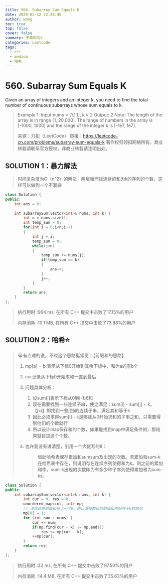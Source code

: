 ```yaml
---
title: 560. Subarray Sum Equals K
date: 2020-02-12 22:48:45
author: wang
toc: true
top: false
cover: false
summary: 子串和为k
categories: Leetcode
tags:
  - c++
  - medium
  - 哈希
---
```


# 560. Subarray Sum Equals K

Given an array of integers and an integer k, you need to find the total number of continuous subarrays whose sum equals to k.

> Example 1:
>Input:nums = [1,1,1], k = 2
> Output: 2
>Note:
>    The length of the array is in range [1, 20,000].
>    The range of numbers in the array is [-1000, 1000] and the range of the integer k is [-1e7, 1e7].
>    
>    来源：力扣（LeetCode）
>    链接：https://leetcode-cn.com/problems/subarray-sum-equals-k
>    著作权归领扣网络所有。商业转载请联系官方授权，非商业转载请注明出处。

## SOLUTION  1：暴力解法

> 时间复杂度为O（n^2）的解法：两层循环找连续的和为k的序列的个数，这样可以做到一个不漏:smile:

```c++
class Solution {
public:
    int ans = 0;
    
    int subarraySum(vector<int>& nums, int k) {
        int n = nums.size();
        int temp_sum = 0;
        for(int i = 0;i<n;i++)
        {
            int j = i;
            temp_sum = 0;
            while(j<n)
            {
                temp_sum += nums[j];
                if(temp_sum == k)
                {
                    ans++;
                }
                j++;
            }
        }
        return ans;
    }
};
```

> 执行用时 :964 ms, 在所有 C++ 提交中击败了17.15%的用户
>
> 内存消耗 :10.1 MB, 在所有 C++ 提交中击败了73.88%的用户

## SOLUTION 2：哈希:star:

> :sob:有点难的说，不过这个思路挺常见：【前缀和的思路】
>
> 1. mp[a] = b;表示从下标0开始到其余下标中，和为a的有b个
>
> 2. cur记录从下标0开始求和一直到最后
>
> 3. 问题具体分析：
>
>    1. 设sum[i]表示下标从0到i-1求和
>    2. 现在需要找到一些连续子串，使之满足：sum[i] - sum[j] = k。【j<i】即找到一些j到i的连续子串，满足其和等于k
>    3. 因此必须求得sum[i] - k是哪些从0开始求和的子串之和，只需要得到他们的个数就行
>    4. 所以设计map保存和的个数，如果能找到map中满足条件的，那结果就自加这个个数。
>
> 4. 也许我没有讲清楚，引用一个大佬写的8：
>
>    > 借助哈希表保存累加和sumsum及出现的次数。若累加和sum-k在哈希表中存在，则说明存在连续序列使得和为k。则之前的累加和中，sum-k出现的次数即为有多少种子序列使得累加和为sum-ks。
>    >
>    > 

```c++
class Solution {
public:
    int subarraySum(vector<int>& nums, int k) {
        int cur = 0, res = 0;
        unordered_map<int, int> mp;
      	// 注意这里前缀和多了一个0，防止漏掉数组的前缀和刚好等于k的情况
        mp[0] = 1;
        for (int num : nums) {
            cur += num;
            if(mp.find(cur - k) != mp.end())
                res += mp[cur - k];
            ++mp[cur];
        }
        return res;
    }
};
```

> 执行用时 :32 ms, 在所有 C++ 提交中击败了97.50%的用户
>
> 内存消耗 :14.4 MB, 在所有 C++ 提交中击败了35.63%的用户